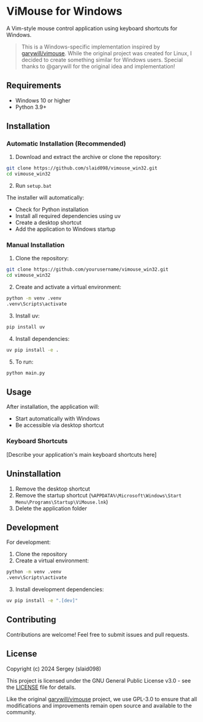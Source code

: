 # ViMouse for Windows

A Vim-style mouse control application using keyboard shortcuts for Windows.

> This is a Windows-specific implementation inspired by [garywill/vimouse](https://github.com/garywill/vimouse). While the original project was created for Linux, I decided to create something similar for Windows users. Special thanks to @garywill for the original idea and implementation!

## Requirements

- Windows 10 or higher
- Python 3.9+

## Installation

### Automatic Installation (Recommended)

1. Download and extract the archive or clone the repository:
```bash
git clone https://github.com/slaid098/vimouse_win32.git
cd vimouse_win32
```

2. Run `setup.bat`

The installer will automatically:
- Check for Python installation
- Install all required dependencies using uv
- Create a desktop shortcut
- Add the application to Windows startup

### Manual Installation

1. Clone the repository:
```bash
git clone https://github.com/yourusername/vimouse_win32.git
cd vimouse_win32
```

2. Create and activate a virtual environment:
```bash
python -m venv .venv
.venv\Scripts\activate
```

3. Install uv:
```bash
pip install uv
```

4. Install dependencies:
```bash
uv pip install -e .
```

5. To run:
```bash
python main.py
```

## Usage

After installation, the application will:
- Start automatically with Windows
- Be accessible via desktop shortcut

### Keyboard Shortcuts

[Describe your application's main keyboard shortcuts here]

## Uninstallation

1. Remove the desktop shortcut
2. Remove the startup shortcut (`%APPDATA%\Microsoft\Windows\Start Menu\Programs\Startup\ViMouse.lnk`)
3. Delete the application folder

## Development

For development:

1. Clone the repository
2. Create a virtual environment:
```bash
python -m venv .venv
.venv\Scripts\activate
```

3. Install development dependencies:
```bash
uv pip install -e ".[dev]"
```

## Contributing

Contributions are welcome! Feel free to submit issues and pull requests.

## License

Copyright (c) 2024 Sergey (slaid098)

This project is licensed under the GNU General Public License v3.0 - see the [LICENSE](LICENSE) file for details.

Like the original [garywill/vimouse](https://github.com/garywill/vimouse) project, we use GPL-3.0 to ensure that all modifications and improvements remain open source and available to the community. 